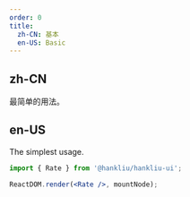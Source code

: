 ```yaml
---
order: 0
title:
  zh-CN: 基本
  en-US: Basic
---
```


## zh-CN

最简单的用法。

## en-US

The simplest usage.

```jsx
import { Rate } from '@hankliu/hankliu-ui';

ReactDOM.render(<Rate />, mountNode);
```
